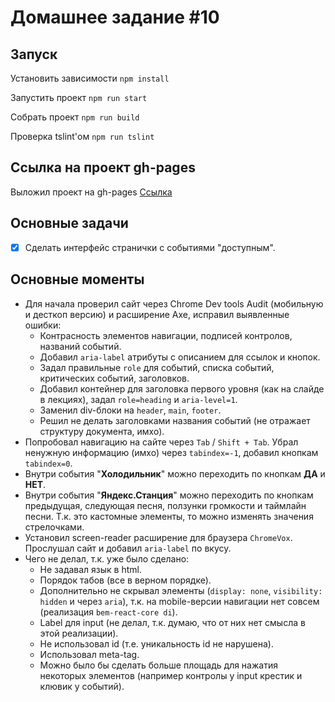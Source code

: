 # Домашнее задание #10

## Запуск

Установить зависимости `npm install`

Запустить проект `npm run start`

Собрать проект `npm run build`

Проверка tslint'ом `npm run tslint`

## Ссылка на проект gh-pages

Выложил проект на gh-pages
[Ссылка](https://sukachevalex.github.io/shri-2018-2-homework-10/)

## Основные задачи

- [x] Сделать интерфейс странички с событиями "доступным".

## Основные моменты

- Для начала проверил сайт через Chrome Dev tools Audit (мобильную и десткоп версию) и расширение Axe, исправил выявленные ошибки:
  - Контрасность элементов навигации, подписей контролов, названий событий.
  - Добавил `aria-label` атрибуты с описанием для ссылок и кнопок.
  - Задал правильные `role` для событий, списка событий, критических событий, заголовков.
  - Добавил контейнер для заголовка первого уровня (как на слайде в лекциях), задал `role=heading` и `aria-level=1`.
  - Заменил div-блоки на `header`, `main`, `footer`.
  - Решил не делать заголовками названия событий (не отражает структуру документа, имхо).
- Попробовал навигацию на сайте через `Tab` / `Shift + Tab`. Убрал ненужную информацию (имхо) через `tabindex=-1`, добавил кнопкам `tabindex=0`.
- Внутри события "**Холодильник**" можно переходить по кнопкам **ДА** и **НЕТ**.
- Внутри события "**Яндекс.Станция**" можно переходить по кнопкам предыдущая, следующая песня, ползунки громкости и таймлайн песни. Т.к. это кастомные элементы, то можно изменять значения стрелочками.
- Установил screen-reader расширение для браузера `ChromeVox`. Прослушал сайт и добавил `aria-label` по вкусу.
- Чего не делал, т.к. уже было сделано:
  - Не задавал язык в html.
  - Порядок табов (все в верном порядке).
  - Дополнительно не скрывал элементы (`display: none`, `visibility: hidden` и через `aria`), т.к. на mobile-версии навигации нет совсем (реализация `bem-react-core di`).
  - Label для input (не делал, т.к. думаю, что от них нет смысла в этой реализации).
  - Не использовал id (т.е. уникальность id не нарушена).
  - Использовал meta-tag.
  - Можно было бы сделать больше площадь для нажатия некоторых элементов (например контролы у input крестик и клювик у событий).
